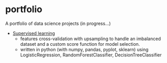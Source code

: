 # portfolio

A portfolio of data science projects (in progress...)

* [Supervised learning](student_major/analysis.ipynb)
  * features cross-validation with upsampling to handle an imbalanced dataset and a custom score function for model selection.
  * written in python (with numpy, pandas, pyplot, sklearn) using LogisticRegression, RandomForestClassifier, DecisionTreeClassifier

